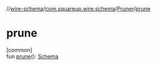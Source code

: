 //[wire-schema](../../../index.md)/[com.squareup.wire.schema](../index.md)/[Pruner](index.md)/[prune](prune.md)

# prune

[common]\
fun [prune](prune.md)(): [Schema](../-schema/index.md)
